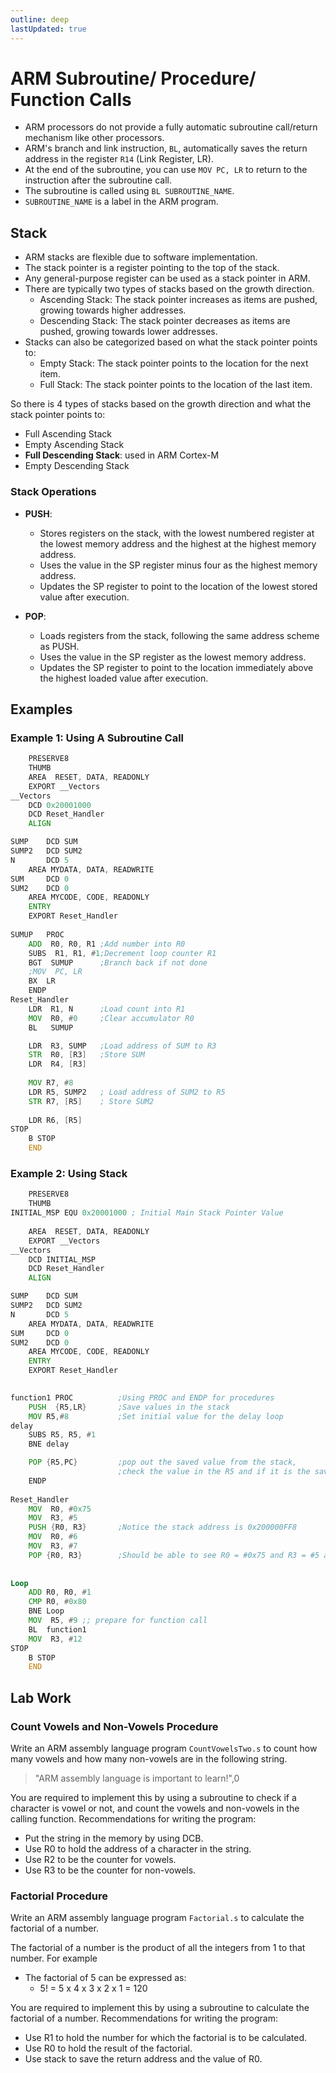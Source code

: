 ```yaml
---
outline: deep
lastUpdated: true
---
```


# ARM Subroutine/ Procedure/ Function Calls

- ARM processors do not provide a fully automatic subroutine call/return mechanism like other processors.
- ARM's branch and link instruction, `BL`, automatically saves the return address in the register `R14` (Link Register, LR).
- At the end of the subroutine, you can use `MOV PC, LR` to return to the instruction after the subroutine call. 
- The subroutine is called using `BL SUBROUTINE_NAME`.
- `SUBROUTINE_NAME` is a label in the ARM program.
  
## Stack

- ARM stacks are flexible due to software implementation.
- The stack pointer is a register pointing to the top of the stack.
- Any general-purpose register can be used as a stack pointer in ARM.
- There are typically two types of stacks based on the growth direction.
  - Ascending Stack: The stack pointer increases as items are pushed, growing towards higher addresses.
  - Descending Stack: The stack pointer decreases as items are pushed, growing towards lower addresses.
- Stacks can also be categorized based on what the stack pointer points to:
  - Empty Stack: The stack pointer points to the location for the next item.
  - Full Stack: The stack pointer points to the location of the last item.

So there is 4 types of stacks based on the growth direction and what the stack pointer points to:

- Full Ascending Stack
- Empty Ascending Stack
- **Full Descending Stack**: used in ARM Cortex-M
- Empty Descending Stack

### Stack Operations

- **PUSH**:
  - Stores registers on the stack, with the lowest numbered register at the lowest memory address and the highest at the highest memory address.
  - Uses the value in the SP register minus four as the highest memory address.
  - Updates the SP register to point to the location of the lowest stored value after execution.
  
- **POP**:
  - Loads registers from the stack, following the same address scheme as PUSH.
  - Uses the value in the SP register as the lowest memory address.
  - Updates the SP register to point to the location immediately above the highest loaded value after execution.

## Examples

### Example 1:  Using A Subroutine Call

```asm
	PRESERVE8 
	THUMB
    AREA  RESET, DATA, READONLY
    EXPORT __Vectors
__Vectors
    DCD 0x20001000 
    DCD Reset_Handler
    ALIGN

SUMP 	DCD SUM
SUMP2 	DCD SUM2
N		DCD 5
    AREA MYDATA, DATA, READWRITE
SUM  	DCD 0
SUM2	DCD 0
    AREA MYCODE, CODE, READONLY
    ENTRY
    EXPORT Reset_Handler
		
SUMUP	PROC
	ADD  R0, R0, R1 ;Add number into R0 
	SUBS  R1, R1, #1;Decrement loop counter R1 
	BGT  SUMUP   	;Branch back if not done 
	;MOV  PC, LR 
	BX  LR 
	ENDP
Reset_Handler
	LDR  R1, N   	;Load count into R1 
	MOV  R0, #0 	;Clear accumulator R0 
	BL   SUMUP 

	LDR  R3, SUMP 	;Load address of SUM to R3 
	STR  R0, [R3] 	;Store SUM
	LDR  R4, [R3] 
	
	MOV	R7, #8
	LDR R5, SUMP2	; Load address of SUM2 to R5
	STR R7, [R5]	; Store SUM2
	
	LDR R6, [R5]
STOP
    B STOP
    END
```

### Example 2: Using Stack 


```asm
	PRESERVE8 
	THUMB
INITIAL_MSP EQU 0x20001000 ; Initial Main Stack Pointer Value   
	
    AREA  RESET, DATA, READONLY
    EXPORT __Vectors
__Vectors
    DCD INITIAL_MSP 
    DCD Reset_Handler
    ALIGN

SUMP 	DCD SUM
SUMP2 	DCD SUM2
N		DCD 5
    AREA MYDATA, DATA, READWRITE
SUM  	DCD 0
SUM2	DCD 0
    AREA MYCODE, CODE, READONLY
    ENTRY
    EXPORT Reset_Handler
		

function1 PROC  		;Using PROC and ENDP for procedures 
	PUSH  {R5,LR}       ;Save values in the stack 
	MOV R5,#8			;Set initial value for the delay loop 
delay 
	SUBS R5, R5, #1 
	BNE delay 

	POP {R5,PC} 		;pop out the saved value from the stack,  
						;check the value in the R5 and if it is the saved value 
	ENDP
	
Reset_Handler
	MOV  R0, #0x75 
	MOV  R3, #5 
	PUSH {R0, R3}  		;Notice the stack address is 0x200000FF8 
	MOV  R0, #6 
	MOV  R3, #7 
	POP {R0, R3}  		;Should be able to see R0 = #0x75 and R3 = #5 after pop 
 
 
Loop 
	ADD R0, R0, #1 
	CMP R0, #0x80 
	BNE Loop 
	MOV  R5, #9 ;; prepare for function call 
	BL  function1 
	MOV  R3, #12
STOP
    B STOP
    END        
```

## Lab Work

### Count Vowels and Non-Vowels Procedure

Write an ARM assembly language program `CountVowelsTwo.s` to count how many
vowels and how many non-vowels are in the following string.

> "ARM assembly language is important to learn!",0  

You are required to implement this by using a subroutine to check if a character is vowel or not, and count the vowels and non-vowels in the calling function. Recommendations for writing the program:

- Put the string in the memory by using DCB.
- Use R0 to hold the address of a character in the string.
- Use R2 to be the counter for vowels.
- Use R3 to be the counter for non-vowels.

### Factorial Procedure

Write an ARM assembly language program `Factorial.s` to calculate the factorial of a number.

The factorial of a number is the product of all the integers from 1 to that number. For example

- The factorial of 5 can be expressed as:
  - 5! = 5 x 4 x 3 x 2 x 1 = 120


You are required to implement this by using a subroutine to calculate the factorial of a number. Recommendations for writing the program:

- Use R1 to hold the number for which the factorial is to be calculated.
- Use R0 to hold the result of the factorial.
- Use stack to save the return address and the value of R0.
